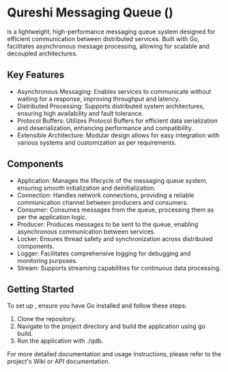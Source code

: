# Qureshi Messaging Queue ()

 is a lightweight, high-performance messaging queue system designed for efficient communication between distributed services. Built with Go,  facilitates asynchronous message processing, allowing for scalable and decoupled architectures.

## Key Features

* Asynchronous Messaging: Enables services to communicate without waiting for a response, improving throughput and latency.
* Distributed Processing: Supports distributed system architectures, ensuring high availability and fault tolerance.
* Protocol Buffers: Utilizes Protocol Buffers for efficient data serialization and deserialization, enhancing performance and compatibility.
* Extensible Architecture: Modular design allows for easy integration with various systems and customization as per requirements.

## Components

* Application: Manages the lifecycle of the messaging queue system, ensuring smooth initialization and deinitialization.
* Connection: Handles network connections, providing a reliable communication channel between producers and consumers.
* Consumer: Consumes messages from the queue, processing them as per the application logic.
* Producer: Produces messages to be sent to the queue, enabling asynchronous communication between services.
* Locker: Ensures thread safety and synchronization across distributed components.
* Logger: Facilitates comprehensive logging for debugging and monitoring purposes.
* Stream: Supports streaming capabilities for continuous data processing.

## Getting Started

To set up , ensure you have Go installed and follow these steps:

1. Clone the repository.
2. Navigate to the project directory and build the application using go build.
3. Run the application with ./qdb.

For more detailed documentation and usage instructions, please refer to the project's Wiki or API documentation.
